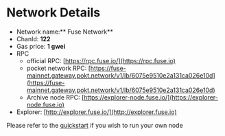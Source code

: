 # Network Details

* Network name:** Fuse Network**
* ChanId: **122**
* Gas price: **1 gwei**
* RPC
  * official RPC: [https://rpc.fuse.io/](https://rpc.fuse.io)
  * pocket network RPC: [https://fuse-mainnet.gateway.pokt.network/v1/lb/6075e9510e2a131ca026e10d](https://fuse-mainnet.gateway.pokt.network/v1/lb/6075e9510e2a131ca026e10d)
  * Archive node RPC:  [https://explorer-node.fuse.io/](https://explorer-node.fuse.io)
* Explorer: [http://explorer.fuse.io/](http://explorer.fuse.io)

Please refer to the [quickstart](https://github.com/fuseio/fuse-network/#using-quickstart) if you wish to run your own node
